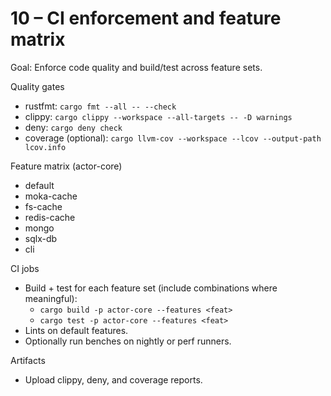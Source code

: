 # 10 – CI enforcement and feature matrix

Goal: Enforce code quality and build/test across feature sets.

Quality gates
- rustfmt: `cargo fmt --all -- --check`
- clippy: `cargo clippy --workspace --all-targets -- -D warnings`
- deny: `cargo deny check`
- coverage (optional): `cargo llvm-cov --workspace --lcov --output-path lcov.info`

Feature matrix (actor-core)
- default
- moka-cache
- fs-cache
- redis-cache
- mongo
- sqlx-db
- cli

CI jobs
- Build + test for each feature set (include combinations where meaningful):
  - `cargo build -p actor-core --features <feat>`
  - `cargo test -p actor-core --features <feat>`
- Lints on default features.
- Optionally run benches on nightly or perf runners.

Artifacts
- Upload clippy, deny, and coverage reports.
